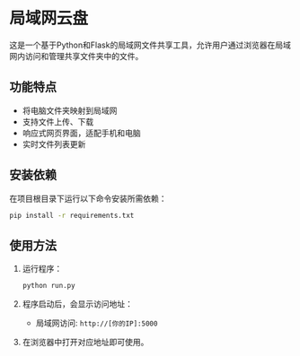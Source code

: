 # 局域网云盘

这是一个基于Python和Flask的局域网文件共享工具，允许用户通过浏览器在局域网内访问和管理共享文件夹中的文件。

## 功能特点

- 将电脑文件夹映射到局域网
- 支持文件上传、下载
- 响应式网页界面，适配手机和电脑
- 实时文件列表更新

## 安装依赖

在项目根目录下运行以下命令安装所需依赖：

```bash
pip install -r requirements.txt
```

## 使用方法

1. 运行程序：
   ```bash
   python run.py
   ```

2. 程序启动后，会显示访问地址：
   - 局域网访问: `http://[你的IP]:5000`

3. 在浏览器中打开对应地址即可使用。


